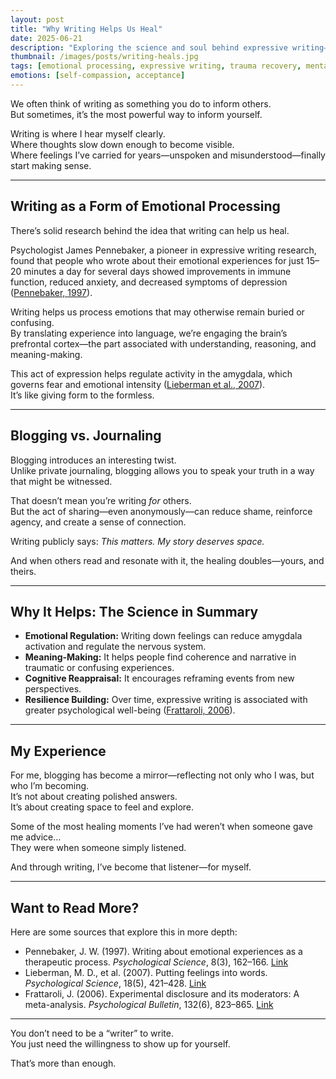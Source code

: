 ```yaml
---
layout: post
title: "Why Writing Helps Us Heal"
date: 2025-06-21
description: "Exploring the science and soul behind expressive writing—and why blogging can be a powerful tool for emotional processing."
thumbnail: /images/posts/writing-heals.jpg
tags: [emotional processing, expressive writing, trauma recovery, mental health, journaling, self-expression]
emotions: [self-compassion, acceptance]
---
```


We often think of writing as something you do to inform others.  
But sometimes, it’s the most powerful way to inform yourself.

Writing is where I hear myself clearly.  
Where thoughts slow down enough to become visible.  
Where feelings I’ve carried for years—unspoken and misunderstood—finally start making sense.

---

## Writing as a Form of Emotional Processing

There’s solid research behind the idea that writing can help us heal.

Psychologist James Pennebaker, a pioneer in expressive writing research, found that people who wrote about their emotional experiences for just 15–20 minutes a day for several days showed improvements in immune function, reduced anxiety, and decreased symptoms of depression ([Pennebaker, 1997](https://journals.sagepub.com/doi/10.1177/0146167297236006)).

Writing helps us process emotions that may otherwise remain buried or confusing.  
By translating experience into language, we’re engaging the brain’s prefrontal cortex—the part associated with understanding, reasoning, and meaning-making.

This act of expression helps regulate activity in the amygdala, which governs fear and emotional intensity ([Lieberman et al., 2007](https://doi.org/10.1037/0033-2909.133.6.994)).  
It’s like giving form to the formless.

---

## Blogging vs. Journaling

Blogging introduces an interesting twist.  
Unlike private journaling, blogging allows you to speak your truth in a way that might be witnessed.

That doesn’t mean you’re writing *for* others.  
But the act of sharing—even anonymously—can reduce shame, reinforce agency, and create a sense of connection.

Writing publicly says: *This matters. My story deserves space.*

And when others read and resonate with it, the healing doubles—yours, and theirs.

---

## Why It Helps: The Science in Summary

- **Emotional Regulation:** Writing down feelings can reduce amygdala activation and regulate the nervous system.  
- **Meaning-Making:** It helps people find coherence and narrative in traumatic or confusing experiences.  
- **Cognitive Reappraisal:** It encourages reframing events from new perspectives.  
- **Resilience Building:** Over time, expressive writing is associated with greater psychological well-being ([Frattaroli, 2006](https://doi.org/10.1037/0033-2909.132.6.823)).

---

## My Experience

For me, blogging has become a mirror—reflecting not only who I was, but who I’m becoming.  
It’s not about creating polished answers.  
It’s about creating space to feel and explore.

Some of the most healing moments I’ve had weren’t when someone gave me advice…  
They were when someone simply listened.

And through writing, I’ve become that listener—for myself.

---

## Want to Read More?

Here are some sources that explore this in more depth:

- Pennebaker, J. W. (1997). Writing about emotional experiences as a therapeutic process. *Psychological Science*, 8(3), 162–166. [Link](https://journals.sagepub.com/doi/10.1177/0146167297236006)  
- Lieberman, M. D., et al. (2007). Putting feelings into words. *Psychological Science*, 18(5), 421–428. [Link](https://doi.org/10.1111/j.1467-9280.2007.01916.x)  
- Frattaroli, J. (2006). Experimental disclosure and its moderators: A meta-analysis. *Psychological Bulletin*, 132(6), 823–865. [Link](https://doi.org/10.1037/0033-2909.132.6.823)  

---

You don’t need to be a “writer” to write.  
You just need the willingness to show up for yourself.

That’s more than enough.
